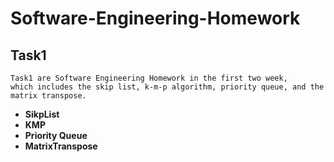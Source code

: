 # Software-Engineering-Homework #
Task1
------------
    Task1 are Software Engineering Homework in the first two week, 
    which includes the skip list, k-m-p algorithm, priority queue, and the matrix transpose.
* **SikpList**
* **KMP**
* **Priority Queue**
* **MatrixTranspose**
    

    
